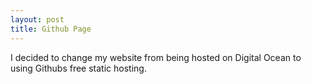 ```yaml
---
layout: post
title: Github Page
---
```


I decided to change my website from being hosted on Digital Ocean to using Githubs free static hosting. 
